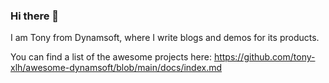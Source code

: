 ### Hi there 👋

I am Tony from Dynamsoft, where I write blogs and demos for its products.

You can find a list of the awesome projects here: https://github.com/tony-xlh/awesome-dynamsoft/blob/main/docs/index.md

